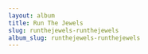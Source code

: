 ```yaml
---
layout: album
title: Run The Jewels
slug: runthejewels-runthejewels
album_slug: runthejewels-runthejewels
---
```

